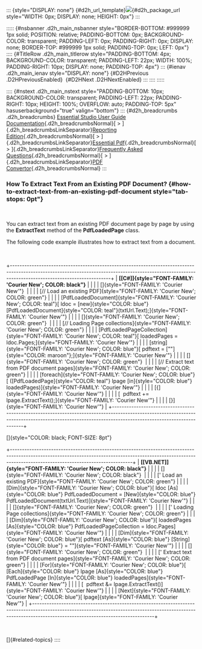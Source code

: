 ::: {style="DISPLAY: none"}
[](ms-xhelp:///?Id=d2h_url_template){#d2h_url_template}![](!package_url!){#d2h_package_url style="WIDTH: 0px; DISPLAY: none; HEIGHT: 0px"}
:::

::::: {#nsbanner .d2h_main_nsbanner style="BORDER-BOTTOM: #999999 1px solid; POSITION: relative; PADDING-BOTTOM: 0px; BACKGROUND-COLOR: transparent; PADDING-LEFT: 0px; PADDING-RIGHT: 0px; DISPLAY: none; BORDER-TOP: #999999 1px solid; PADDING-TOP: 0px; LEFT: 0px"}
:::: {#TitleRow .d2h_main_titlerow style="PADDING-BOTTOM: 4px; BACKGROUND-COLOR: transparent; PADDING-LEFT: 22px; WIDTH: 100%; PADDING-RIGHT: 10px; DISPLAY: none; PADDING-TOP: 4px"}
::: {#ienav .d2h_main_ienav style="DISPLAY: none"}
[](ms-xhelp:///?Id=189c3cff-71c4-4adc-a7af-48f5962906e9){#D2HPrevious .D2HPreviousEnabled}  [](ms-xhelp:///?Id=cd02ff7d-fbf2-42f4-b52e-dcba2d081f36){#D2HNext .D2HNextEnabled}
:::
::::
:::::

:::: {#nstext .d2h_main_nstext style="PADDING-BOTTOM: 10px; BACKGROUND-COLOR: transparent; PADDING-LEFT: 22px; PADDING-RIGHT: 10px; HEIGHT: 100%; OVERFLOW: auto; PADDING-TOP: 5px" hasuserbackground="true" valign="bottom"}
::: {#d2h_breadcrumbs .d2h_breadcrumbs}
[Essential Studio User Guide Documentation](ms-xhelp:///?Id=12457748-09e3-4d74-a240-8e049cedf030){.d2h_breadcrumbsNormal}[ \> ]{.d2h_breadcrumbsLinkSeparator}[Reporting Edition](ms-xhelp:///?Id=027aa5b6-6676-4f93-ad23-c20e8c45792e){.d2h_breadcrumbsNormal}[ \> ]{.d2h_breadcrumbsLinkSeparator}[Essential Pdf](ms-xhelp:///?Id=22756092-3da5-4797-9514-dab0617c6902){.d2h_breadcrumbsNormal}[ \> ]{.d2h_breadcrumbsLinkSeparator}[Frequently Asked Questions](ms-xhelp:///?Id=ca78a5c9-c63a-4368-878c-fa18338e0b19){.d2h_breadcrumbsNormal}[ \> ]{.d2h_breadcrumbsLinkSeparator}[PDF Convertor](ms-xhelp:///?Id=395e5d31-8695-49b6-bef4-c3600d030283){.d2h_breadcrumbsNormal}
:::

### How To Extract Text From an Existing PDF Document? {#how-to-extract-text-from-an-existing-pdf-document style="tab-stops: 0pt"}

 

You can extract text from an existing PDF document page by page by using the **ExtractText** method of the **PdfLoadedPage** class.

The following code example illustrates how to extract text from a document.

 

+-----------------------------------------------------------------------------------------------------------------------------------------------------------------------------------------------------+
| **[\[C#\]]{style="FONT-FAMILY: 'Courier New'; COLOR: black"}**                                                                                                                                      |
|                                                                                                                                                                                                     |
| []{style="FONT-FAMILY: 'Courier New'"}                                                                                                                                                              |
|                                                                                                                                                                                                     |
| [// Load an existing PDF]{style="FONT-FAMILY: 'Courier New'; COLOR: green"}                                                                                                                         |
|                                                                                                                                                                                                     |
| [PdfLoadedDocument]{style="FONT-FAMILY: 'Courier New'; COLOR: teal"}[ ldoc = [new]{style="COLOR: blue"} [PdfLoadedDocument]{style="COLOR: teal"}(txtUrl.Text);]{style="FONT-FAMILY: 'Courier New'"} |
|                                                                                                                                                                                                     |
| []{style="FONT-FAMILY: 'Courier New'; COLOR: green"}                                                                                                                                                |
|                                                                                                                                                                                                     |
| [// Loading Page collections]{style="FONT-FAMILY: 'Courier New'; COLOR: green"}                                                                                                                     |
|                                                                                                                                                                                                     |
| [PdfLoadedPageCollection]{style="FONT-FAMILY: 'Courier New'; COLOR: teal"}[ loadedPages = ldoc.Pages;]{style="FONT-FAMILY: 'Courier New'"}                                                          |
|                                                                                                                                                                                                     |
| [string]{style="FONT-FAMILY: 'Courier New'; COLOR: blue"}[ pdftext = [\"\"]{style="COLOR: maroon"};]{style="FONT-FAMILY: 'Courier New'"}                                                            |
|                                                                                                                                                                                                     |
| []{style="FONT-FAMILY: 'Courier New'; COLOR: green"}                                                                                                                                                |
|                                                                                                                                                                                                     |
| [// Extract text from PDF document pages]{style="FONT-FAMILY: 'Courier New'; COLOR: green"}                                                                                                         |
|                                                                                                                                                                                                     |
| [foreach]{style="FONT-FAMILY: 'Courier New'; COLOR: blue"}[ ([PdfLoadedPage]{style="COLOR: teal"} lpage [in]{style="COLOR: blue"} loadedPages)]{style="FONT-FAMILY: 'Courier New'"}                 |
|                                                                                                                                                                                                     |
| [{]{style="FONT-FAMILY: 'Courier New'"}                                                                                                                                                             |
|                                                                                                                                                                                                     |
| [  pdftext += lpage.ExtractText();]{style="FONT-FAMILY: 'Courier New'"}                                                                                                                             |
|                                                                                                                                                                                                     |
| [}]{style="FONT-FAMILY: 'Courier New'"}                                                                                                                                                             |
+-----------------------------------------------------------------------------------------------------------------------------------------------------------------------------------------------------+

[]{style="COLOR: black; FONT-SIZE: 8pt"} 

+--------------------------------------------------------------------------------------------------------------------------------------------------------------------------------------------------------------+
| **[\[VB.NET\]]{style="FONT-FAMILY: 'Courier New'; COLOR: black"}**                                                                                                                                           |
|                                                                                                                                                                                                              |
| []{style="FONT-FAMILY: 'Courier New'; COLOR: black"}                                                                                                                                                         |
|                                                                                                                                                                                                              |
| [\' Load an existing PDF]{style="FONT-FAMILY: 'Courier New'; COLOR: green"}                                                                                                                                  |
|                                                                                                                                                                                                              |
| [Dim]{style="FONT-FAMILY: 'Courier New'; COLOR: blue"}[ ldoc [As]{style="COLOR: blue"} PdfLoadedDocument = [New]{style="COLOR: blue"} PdfLoadedDocument(txtUrl.Text)]{style="FONT-FAMILY: 'Courier New'"}    |
|                                                                                                                                                                                                              |
| []{style="FONT-FAMILY: 'Courier New'; COLOR: green"}                                                                                                                                                         |
|                                                                                                                                                                                                              |
| [\' Loading Page collections]{style="FONT-FAMILY: 'Courier New'; COLOR: green"}                                                                                                                              |
|                                                                                                                                                                                                              |
| [Dim]{style="FONT-FAMILY: 'Courier New'; COLOR: blue"}[ loadedPages [As]{style="COLOR: blue"} PdfLoadedPageCollection = ldoc.Pages]{style="FONT-FAMILY: 'Courier New'"}                                      |
|                                                                                                                                                                                                              |
| [Dim]{style="FONT-FAMILY: 'Courier New'; COLOR: blue"}[ pdftext [As]{style="COLOR: blue"} [String]{style="COLOR: blue"} = \"\"]{style="FONT-FAMILY: 'Courier New'"}                                          |
|                                                                                                                                                                                                              |
| []{style="FONT-FAMILY: 'Courier New'; COLOR: green"}                                                                                                                                                         |
|                                                                                                                                                                                                              |
| [\' Extract text from PDF document pages]{style="FONT-FAMILY: 'Courier New'; COLOR: green"}                                                                                                                  |
|                                                                                                                                                                                                              |
| [For]{style="FONT-FAMILY: 'Courier New'; COLOR: blue"}[ [Each]{style="COLOR: blue"} lpage [As]{style="COLOR: blue"} PdfLoadedPage [In]{style="COLOR: blue"} loadedPages]{style="FONT-FAMILY: 'Courier New'"} |
|                                                                                                                                                                                                              |
| [  pdftext &= lpage.ExtractText()]{style="FONT-FAMILY: 'Courier New'"}                                                                                                                                       |
|                                                                                                                                                                                                              |
| [Next]{style="FONT-FAMILY: 'Courier New'; COLOR: blue"}[ lpage]{style="FONT-FAMILY: 'Courier New'"}                                                                                                          |
+--------------------------------------------------------------------------------------------------------------------------------------------------------------------------------------------------------------+

 

[]{#related-topics}
::::
